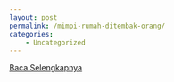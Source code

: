 ```yaml
---
layout: post
permalink: /mimpi-rumah-ditembak-orang/
categories:
    - Uncategorized
---
```


[Baca Selengkapnya](/10)